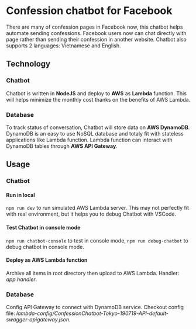 # Confession chatbot for Facebook

There are many of confession pages in Facebook now, this chatbot helps automate sending confessions. Facebook users now can 
chat directly with page rather than sending their confession in another website. Chatbot also supports 2 languages: Vietnamese
and English.

## Technology
### Chatbot
Chatbot is written in **NodeJS** and deploy to **AWS** as **Lambda** function. This will helps minimize the monthly cost thanks on
the benefits of AWS Lambda.

### Database
To track status of conversation, Chatbot will store data on **AWS DynamoDB**. DynamoDB is an easy to use NoSQL database and totaly 
fit with stateless applications like Lambda function. Lambda function can interact with DynamoDB tables through **AWS API Gateway**.

## Usage
### Chatbot
#### Run in local
`npm run dev` to run simulated AWS Lambda server. This may not perfectly fit with real environment, but it helps you to debug Chatbot
with VSCode.

#### Test Chatbot in console mode
`npm run chatbot-console` to test in console mode, `npm run debug-chatbot` to debug chatbot in console mode.

#### Deploy as AWS Lambda function
Archive all items in root directory then upload to AWS Lambda. Handler: *app.handler*.

### Database
Config API Gateway to connect with DynamoDB service. Checkout config file: 
*lambda-config/ConfessionChatbot-Tokyo-190719-API-default-swagger-apigateway.json*.
